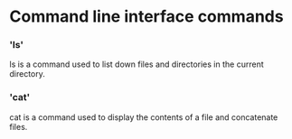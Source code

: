 # Command line interface commands
### 'ls' 
ls is a command used to list down files and directories in the current directory. 
### 'cat'
cat is a command used to display the contents of a file and concatenate files.
